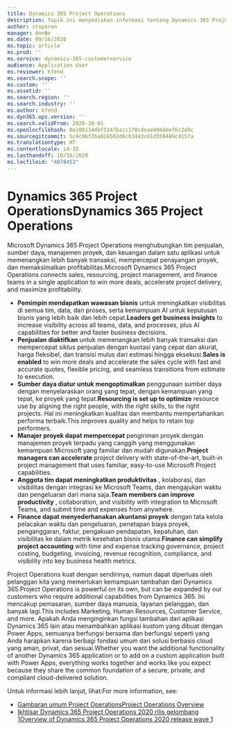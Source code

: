```yaml
---
title: Dynamics 365 Project Operations
description: Topik ini menyediakan informasi tentang Dynamics 365 Project operations.
author: stsporen
manager: AnnBe
ms.date: 09/16/2020
ms.topic: article
ms.prod: ''
ms.service: dynamics-365-customerservice
audience: Application User
ms.reviewer: kfend
ms.search.scope: ''
ms.custom: ''
ms.assetid: ''
ms.search.region: ''
ms.search.industry: ''
ms.author: kfend
ms.dyn365.ops.version: ''
ms.search.validFrom: 2020-10-01
ms.openlocfilehash: 8e1001144bf5347ba1c170cdeae494deef6c2d9c
ms.sourcegitcommit: 5c4c9bf3ba018562d6cb3443c01d550489c415fa
ms.translationtype: HT
ms.contentlocale: id-ID
ms.lasthandoff: 10/16/2020
ms.locfileid: "4078453"
---
```

# <a name="dynamics-365-project-operations"></a><span data-ttu-id="60579-103">Dynamics 365 Project Operations</span><span class="sxs-lookup"><span data-stu-id="60579-103">Dynamics 365 Project Operations</span></span>

<span data-ttu-id="60579-104">Microsoft Dynamics 365 Project Operations menghubungkan tim penjualan, sumber daya, manajemen proyek, dan keuangan dalam satu aplikasi untuk memenangkan lebih banyak transaksi, mempercepat penayangan proyek, dan memaksimalkan profitabilitas.</span><span class="sxs-lookup"><span data-stu-id="60579-104">Microsoft Dynamics 365 Project Operations connects sales, resourcing, project management, and finance teams in a single application to win more deals, accelerate project delivery, and maximize profitability.</span></span>

-   <span data-ttu-id="60579-105">**Pemimpin mendapatkan wawasan bisnis** untuk meningkatkan visibilitas di semua tim, data, dan proses, serta kemampuan AI untuk keputusan bisnis yang lebih baik dan lebih cepat.</span><span class="sxs-lookup"><span data-stu-id="60579-105">**Leaders get business insights** to increase visibility across all teams, data, and processes, plus AI capabilities for better and faster business decisions.</span></span>
-   <span data-ttu-id="60579-106">**Penjualan diaktifkan** untuk memenangkan lebih banyak transaksi dan mempercepat siklus penjualan dengan kuotasi yang cepat dan akurat, harga fleksibel, dan transisi mulus dari estimasi hingga eksekusi.</span><span class="sxs-lookup"><span data-stu-id="60579-106">**Sales is enabled** to win more deals and accelerate the sales cycle with fast and accurate quotes, flexible pricing, and seamless transitions from estimate to execution.</span></span>
-   <span data-ttu-id="60579-107">**Sumber daya diatur untuk mengoptimalkan** penggunaan sumber daya dengan menyelaraskan orang yang tepat, dengan kemampuan yang tepat, ke proyek yang tepat.</span><span class="sxs-lookup"><span data-stu-id="60579-107">**Resourcing is set up to optimize** resource use by aligning the right people, with the right skills, to the right projects.</span></span> <span data-ttu-id="60579-108">Hal ini meningkatkan kualitas dan membantu mempertahankan performa terbaik.</span><span class="sxs-lookup"><span data-stu-id="60579-108">This improves quality and helps to retain top performers.</span></span>
-   <span data-ttu-id="60579-109">**Manajer proyek dapat mempercepat** pengiriman proyek dengan manajemen proyek terpadu yang canggih yang menggunakan kemampuan Microsoft yang familiar dan mudah digunakan.</span><span class="sxs-lookup"><span data-stu-id="60579-109">**Project managers can accelerate** project delivery with state-of-the-art, built-in project management that uses familiar, easy-to-use Microsoft Project capabilities.</span></span>
-   <span data-ttu-id="60579-110">**Anggota tim dapat meningkatkan produktivitas** , kolaborasi, dan visibilitas dengan integrasi ke Microsoft Teams, dan mengajukan waktu dan pengeluaran dari mana saja.</span><span class="sxs-lookup"><span data-stu-id="60579-110">**Team members can improve productivity** , collaboration, and visibility with integration to Microsoft Teams, and submit time and expenses from anywhere.</span></span>
-   <span data-ttu-id="60579-111">**Finance dapat menyederhanakan akuntansi proyek** dengan tata kelola pelacakan waktu dan pengeluaran, penetapan biaya proyek, penganggaran, faktur, pengakuan pendapatan, kepatuhan, dan visibilitas ke dalam metrik kesehatan bisnis utama.</span><span class="sxs-lookup"><span data-stu-id="60579-111">**Finance can simplify project accounting** with time and expense tracking governance, project costing, budgeting, invoicing, revenue recognition, compliance, and visibility into key business health metrics.</span></span>

<span data-ttu-id="60579-112">Project Operations kuat dengan sendirinya, namun dapat diperluas oleh pelanggan kita yang memerlukan kemampuan tambahan dari Dynamics 365.</span><span class="sxs-lookup"><span data-stu-id="60579-112">Project Operations is powerful on its own, but can be expanded by our customers who require additional capabilities from Dynamics 365.</span></span> <span data-ttu-id="60579-113">Ini mencakup pemasaran, sumber daya manusia, layanan pelanggan, dan banyak lagi.</span><span class="sxs-lookup"><span data-stu-id="60579-113">This includes Marketing, Human Resources, Customer Service, and more.</span></span> <span data-ttu-id="60579-114">Apakah Anda menginginkan fungsi tambahan dari aplikasi Dynamics 365 lain atau menambahkan aplikasi kustom yang dibuat dengan Power Apps, semuanya berfungsi bersama dan berfungsi seperti yang Anda harapkan karena berbagi fondasi umum dari solusi berbasis cloud yang aman, privat, dan sesuai.</span><span class="sxs-lookup"><span data-stu-id="60579-114">Whether you want the additional functionality of another Dynamics 365 application or to add on a custom application built with Power Apps, everything works together and works like you expect because they share the common foundation of a secure, private, and compliant cloud-delivered solution.</span></span>

<span data-ttu-id="60579-115">Untuk informasi lebih lanjut, lihat:</span><span class="sxs-lookup"><span data-stu-id="60579-115">For more information, see:</span></span>

- [<span data-ttu-id="60579-116">Gambaran umum Project Operations</span><span class="sxs-lookup"><span data-stu-id="60579-116">Project Operations Overview</span></span>](https://dynamics.microsoft.com/en-us/project-operations/overview/)
- [<span data-ttu-id="60579-117">Ikhtisar Dynamics 365 Project Operations 2020 rilis gelombang 1</span><span class="sxs-lookup"><span data-stu-id="60579-117">Overview of Dynamics 365 Project Operations 2020 release wave 1</span></span>](https://docs.microsoft.com/dynamics365-release-plan/2020wave1/dynamics365-project-operations/)

